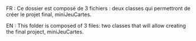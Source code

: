 FR : Ce dossier est composé de 3 fichiers : deux classes qui permettront de créer le projet final, miniJeuCartes.

EN : This folder is composed of 3 files: two classes that will allow creating the final project, miniJeuCartes.
